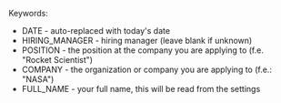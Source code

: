 Keywords:
- DATE - auto-replaced with today's date
- HIRING_MANAGER - hiring manager (leave blank if unknown)
- POSITION - the position at the company you are applying to (f.e. "Rocket Scientist")
- COMPANY - the organization or company you are applying to (f.e.: "NASA")
- FULL_NAME - your full name, this will be read from the settings
